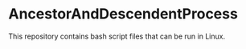 # AncestorAndDescendentProcess
This repository contains bash script files that can be run in Linux.
